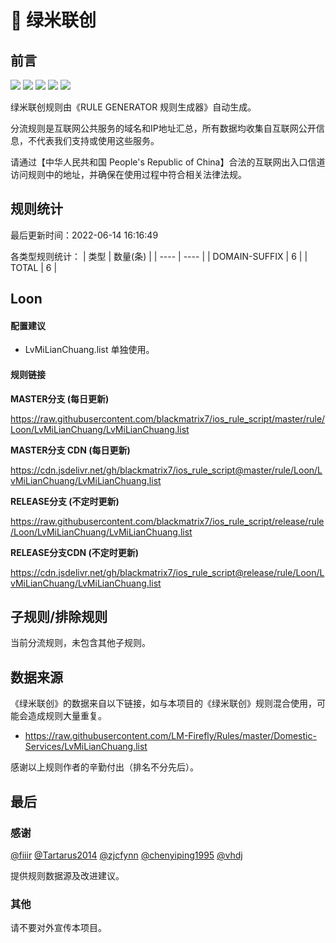 # 🧸 绿米联创

## 前言

![](https://shields.io/badge/-移除重复规则-ff69b4) ![](https://shields.io/badge/-DOMAIN与DOMAIN--SUFFIX合并-green) ![](https://shields.io/badge/-DOMAIN--SUFFIX间合并-critical) ![](https://shields.io/badge/-DOMAIN--SUFFIX与DOMAIN--KEYWORD合并-blue) ![](https://shields.io/badge/-IP--CIDR(6)合并-blueviolet) 

绿米联创规则由《RULE GENERATOR 规则生成器》自动生成。

分流规则是互联网公共服务的域名和IP地址汇总，所有数据均收集自互联网公开信息，不代表我们支持或使用这些服务。

请通过【中华人民共和国 People's Republic of China】合法的互联网出入口信道访问规则中的地址，并确保在使用过程中符合相关法律法规。

## 规则统计

最后更新时间：2022-06-14 16:16:49

各类型规则统计：
| 类型 | 数量(条)  | 
| ---- | ----  |
| DOMAIN-SUFFIX | 6  | 
| TOTAL | 6  | 


## Loon 

#### 配置建议
- LvMiLianChuang.list 单独使用。

#### 规则链接
**MASTER分支 (每日更新)**

https://raw.githubusercontent.com/blackmatrix7/ios_rule_script/master/rule/Loon/LvMiLianChuang/LvMiLianChuang.list

**MASTER分支 CDN (每日更新)**

https://cdn.jsdelivr.net/gh/blackmatrix7/ios_rule_script@master/rule/Loon/LvMiLianChuang/LvMiLianChuang.list

**RELEASE分支 (不定时更新)**

https://raw.githubusercontent.com/blackmatrix7/ios_rule_script/release/rule/Loon/LvMiLianChuang/LvMiLianChuang.list

**RELEASE分支CDN (不定时更新)**

https://cdn.jsdelivr.net/gh/blackmatrix7/ios_rule_script@release/rule/Loon/LvMiLianChuang/LvMiLianChuang.list

## 子规则/排除规则


当前分流规则，未包含其他子规则。

## 数据来源

《绿米联创》的数据来自以下链接，如与本项目的《绿米联创》规则混合使用，可能会造成规则大量重复。

- https://raw.githubusercontent.com/LM-Firefly/Rules/master/Domestic-Services/LvMiLianChuang.list


感谢以上规则作者的辛勤付出（排名不分先后）。

## 最后

### 感谢

[@fiiir](https://github.com/fiiir) [@Tartarus2014](https://github.com/Tartarus2014) [@zjcfynn](https://github.com/zjcfynn) [@chenyiping1995](https://github.com/chenyiping1995) [@vhdj](https://github.com/vhdj)

提供规则数据源及改进建议。

### 其他

请不要对外宣传本项目。